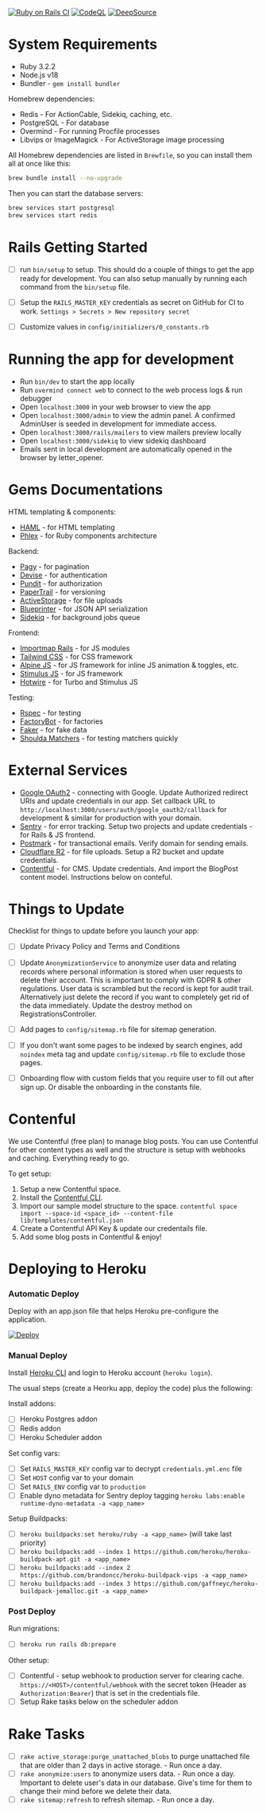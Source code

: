 [![Ruby on Rails CI](https://github.com/danielpaul/rails-starter/actions/workflows/rubyonrails.yml/badge.svg)](https://github.com/danielpaul/rails-starter/actions/workflows/rubyonrails.yml)
[![CodeQL](https://github.com/danielpaul/rails-starter/actions/workflows/github-code-scanning/codeql/badge.svg)](https://github.com/danielpaul/rails-starter/actions/workflows/github-code-scanning/codeql)
[![DeepSource](https://app.deepsource.com/gh/danielpaul/rails-starter.svg/?label=active+issues&show_trend=true&token=EPgQdBy2pEYTcBb-PA1yZnFc)](https://app.deepsource.com/gh/danielpaul/rails-starter/?ref=repository-badge)

# System Requirements

- Ruby 3.2.2
- Node.js v18
- Bundler - `gem install bundler`

Homebrew dependencies:

- Redis - For ActionCable, Sidekiq, caching, etc.
- PostgreSQL - For database
- Overmind - For running Procfile processes
- Libvips or ImageMagick - For ActiveStorage image processing

All Homebrew dependencies are listed in `Brewfile`, so you can install them all at once like this:

```bash
brew bundle install --no-upgrade
```

Then you can start the database servers:

```bash
brew services start postgresql
brew services start redis
```

# Rails Getting Started

- [ ] run `bin/setup` to setup. This should do a couple of things to get the app ready for development. You can also setup manually by running each command from the `bin/setup` file.

- [ ] Setup the `RAILS_MASTER_KEY` credentials as secret on GitHub for CI to work. `Settings > Secrets > New repository secret`

- [ ] Customize values in `config/initializers/0_constants.rb`

# Running the app for development

- Run `bin/dev` to start the app locally
- Run `overmind connect web` to connect to the web process logs & run debugger
- Open `localhost:3000` in your web browser to view the app
- Open `localhost:3000/admin` to view the admin panel. A confirmed AdminUser is seeded in development for immediate access.
- Open `localhost:3000/rails/mailers` to view mailers preview locally
- Open `localhost:3000/sidekiq` to view sidekiq dashboard
- Emails sent in local development are automatically opened in the browser by letter_opener.

# Gems Documentations

HTML templating & components:

- [HAML](https://haml.info/) - for HTML templating
- [Phlex](https://www.phlex.fun) - for Ruby components architecture

Backend:

- [Pagy](https://ddnexus.github.io/pagy/) - for pagination
- [Devise](https://github.com/heartcombo/devise) - for authentication
- [Pundit](https://github.com/varvet/pundit) - for authorization
- [PaperTrail](https://github.com/paper-trail-gem/paper_trail) - for versioning
- [ActiveStorage](https://edgeguides.rubyonrails.org/active_storage_overview.html) - for file uploads
- [Blueprinter](https://github.com/procore/blueprinter) - for JSON API serialization
- [Sidekiq](https://github.com/sidekiq/sidekiq) - for background jobs queue

Frontend:

- [Importmap Rails](https://github.com/rails/importmap-rails) - for JS modules
- [Tailwind CSS](https://tailwindcss.com/docs) - for CSS framework
- [Alpine JS](https://alpinejs.dev/) - for JS framework for inline JS animation & toggles, etc.
- [Stimulus JS](https://stimulus.hotwire.dev/handbook/introduction) - for JS framework
- [Hotwire](https://hotwire.dev/) - for Turbo and Stimulus JS

Testing:

- [Rspec](https://rspec.info/) - for testing
- [FactoryBot](https://github.com/thoughtbot/factory_bot) - for factories
- [Faker](https://github.com/faker-ruby/faker) - for fake data
- [Shoulda Matchers](https://github.com/thoughtbot/shoulda-matchers) - for testing matchers quickly

# External Services

- [Google OAuth2](https://code.google.com/apis/console/) - connecting with Google. Update Authorized redirect URIs and update credentials in our app. Set callback URL to `http://localhost:3000/users/auth/google_oauth2/callback` for development & similar for production with your domain.
- [Sentry](https://sentry.io/welcome/) - for error tracking. Setup two projects and update credentials - for Rails & JS frontend.
- [Postmark](https://postmarkapp.com/) - for transactional emails. Verify domain for sending emails.
- [Cloudflare R2](https://developers.cloudflare.com/r2/) - for file uploads. Setup a R2 bucket and update credentials.
- [Contentful](https://www.contentful.com/) - for CMS. Update credentials. And import the BlogPost content model. Instructions below on conteful.

# Things to Update

Checklist for things to update before you launch your app:

- [ ] Update Privacy Policy and Terms and Conditions
- [ ] Update `AnonymizationService` to anonymize user data and relating records where personal information is stored when user requests to delete their account. This is important to comply with GDPR & other regulations. User data is scrambled but the record is kept for audit trail. Alternatively just delete the record if you want to completely get rid of the data immediately. Update the destroy method on RegistrationsController.

- [ ] Add pages to `config/sitemap.rb` file for sitemap generation.
- [ ] If you don't want some pages to be indexed by search engines, add `noindex` meta tag and update `config/sitemap.rb` file to exclude those pages.

- [ ] Onboarding flow with custom fields that you require user to fill out after sign up. Or disable the onboarding in the constants file.

# Contenful

We use Contentful (free plan) to manage blog posts. You can use Contentful for other content types as well and the structure is setup with webhooks and caching. Everything ready to go.

To get setup:

1. Setup a new Contentful space.
2. Install the [Contentful CLI](https://www.contentful.com/developers/docs/tutorials/cli/installation/).
3. Import our sample model structure to the space. `contentful space import --space-id <space_id> --content-file lib/templates/contentful.json`
4. Create a Contentful API Key & update our credentails file.
5. Add some blog posts in Contentful & enjoy!

# Deploying to Heroku

### Automatic Deploy

Deploy with an app.json file that helps Heroku pre-configure the application.

[![Deploy](https://www.herokucdn.com/deploy/button.svg)](https://dashboard.heroku.com/new?template=https://github.com/danielpaul/RapidRails)

### Manual Deploy

Install [Heroku CLI](https://toolbelt.heroku.com/) and login to Heroku account (`heroku login`).

The usual steps (create a Heorku app, deploy the code) plus the following:

Install addons:

- [ ] Heroku Postgres addon
- [ ] Redis addon
- [ ] Heroku Scheduler addon

Set config vars:

- [ ] Set `RAILS_MASTER_KEY` config var to decrypt `credentials.yml.enc` file
- [ ] Set `HOST` config var to your domain
- [ ] Set `RAILS_ENV` config var to `production`
- [ ] Enable dyno metadata for Sentry deploy tagging `heroku labs:enable runtime-dyno-metadata -a <app_name>`

Setup Buildpacks:

- [ ] `heroku buildpacks:set heroku/ruby -a <app_name>` (will take last priority)
- [ ] `heroku buildpacks:add --index 1 https://github.com/heroku/heroku-buildpack-apt.git -a <app_name>`
- [ ] `heroku buildpacks:add --index 2 https://github.com/brandoncc/heroku-buildpack-vips -a <app_name>`
- [ ] `heroku buildpacks:add --index 3 https://github.com/gaffneyc/heroku-buildpack-jemalloc.git -a <app_name>`

### Post Deploy

Run migrations:

- [ ] `heroku run rails db:prepare`

Other setup:

- [ ] Contentful - setup webhook to production server for clearing cache. `https://<HOST>/contentful/webhook` with the secret token (Header as `Authorization:Bearer`) that is set in the credentials file.
- [ ] Setup Rake tasks below on the scheduler addon

# Rake Tasks

- [ ] `rake active_storage:purge_unattached_blobs` to purge unattached file that are older than 2 days in active storage. - Run once a day.
- [ ] `rake anonymize:users` to anonymize users data. - Run once a day. Important to delete user's data in our database. Give's time for them to change their mind before we delete their data.
- [ ] `rake sitemap:refresh` to refresh sitemap. - Run once a day.
